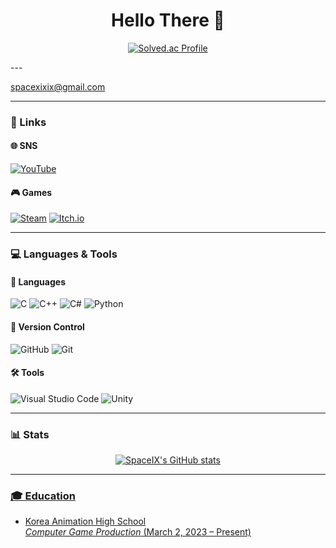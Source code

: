 <h1 align="center">Hello There 👋</h1>

<p align="center">
  <a href="https://solved.ac/spacexixix">
    <img src="http://mazassumnida.wtf/api/v2/generate_badge?boj=spacexixix" alt="Solved.ac Profile" />
  </a>
</p>
---

spacexixix@gmail.com

---

### 🔗 Links

#### 🌐 SNS

[![YouTube](https://img.shields.io/badge/YouTube-%23FF0000.svg?style=for-the-badge&logo=YouTube&logoColor=white)](https://www.youtube.com/@spacexixix)

#### 🎮 Games

[![Steam](https://img.shields.io/badge/steam-%23000000.svg?style=for-the-badge&logo=steam&logoColor=white)]()
[![Itch.io](https://img.shields.io/badge/Itch-%23FF0B34.svg?style=for-the-badge&logo=Itch.io&logoColor=white)](https://spaceix.itch.io/)

---

### 💻 Languages & Tools

#### 🧠 Languages

![C](https://img.shields.io/badge/C-00599C.svg?style=for-the-badge&logo=c&logoColor=white)
![C++](https://img.shields.io/badge/C++-%2300599C.svg?style=for-the-badge&logo=c%2B%2B&logoColor=white)
![C#](https://img.shields.io/badge/C%23-%23239120.svg?style=for-the-badge&logo=csharp&logoColor=white)
![Python](https://img.shields.io/badge/python-3670A0?style=for-the-badge&logo=python&logoColor=ffdd54)

#### 🔄 Version Control

![GitHub](https://img.shields.io/badge/github-%23121011.svg?style=for-the-badge&logo=github&logoColor=white)
![Git](https://img.shields.io/badge/git-%23F05033.svg?style=for-the-badge&logo=git&logoColor=white)

#### 🛠️ Tools

![Visual Studio Code](https://img.shields.io/badge/Visual%20Studio%20Code-0078d7.svg?style=for-the-badge&logo=visual-studio-code&logoColor=white)
![Unity](https://img.shields.io/badge/unity-%23000000.svg?style=for-the-badge&logo=unity&logoColor=white)

---

### 📊 Stats
<p align="center">
    <a href="https://github.com/anuraghazra/github-readme-stats/blob/master/readme.md">
    <img src="https://github-readme-stats.vercel.app/api?username=spaceix&show_icons=true&include_all_commits=true&border_radius=10&title_color=ffffff&bg_color=000000&text_color=ffffff&icon_color=cc87ff&border_color=bebeff" alt="SpaceIX's GitHub stats"/>
</p>

---

### 🎓 Education

- Korea Animation High School  
  *Computer Game Production* (March 2, 2023 – Present)
